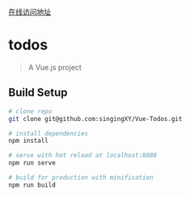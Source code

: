 [在线访问地址](https://singingxy.github.io/Vue-Todos/)

# todos

> A Vue.js project

## Build Setup

``` bash
# clone repo
git clone git@github.com:singingXY/Vue-Todos.git

# install dependencies
npm install

# serve with hot reload at localhost:8080
npm run serve

# build for production with minification
npm run build

```
